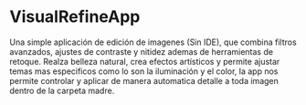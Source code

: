 # VisualRefineApp
Una simple aplicación de edición de imagenes (Sin IDE), que combina filtros avanzados, ajustes de contraste y nitidez ademas de herramientas de retoque. Realza belleza natural, crea efectos artísticos y permite ajustar temas mas especificos como lo son la iluminación y el color, la app nos permite controlar y aplicar de manera automatica detalle a toda imagen dentro de la carpeta madre.
